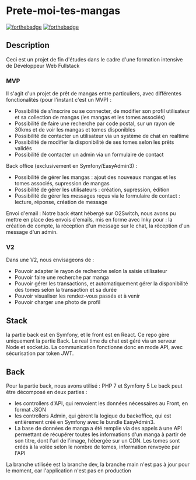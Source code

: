 # Prete-moi-tes-mangas
[![forthebadge](http://forthebadge.com/images/badges/built-with-love.svg)](http://forthebadge.com)  [![forthebadge](https://img.shields.io/badge/Symfony-000000?style=for-the-badge&logo=Symfony&logoColor=white)](http://forthebadge.com)
## Description
Ceci est un projet de fin d'études dans le cadre d'une formation intensive de Développeur Web Fullstack

### MVP
Il s'agit d'un projet de prêt de mangas entre particuliers, avec différentes fonctionalités (pour l'instant c'est un MVP) :
- Possibilité de s'inscrire ou se connecter, de modifier son profil utilisateur et sa collection de mangas (les mangas et les tomes associés)
- Possibilité de faire une recherche par code postal, sur un rayon de 30kms et de voir les mangas et tomes disponibles
- Possibilité de contacter un utilisateur via un système de chat en realtime
- Possibilité de modifier la disponibilité de ses tomes selon les prêts validés
- Possibilité de contacter un admin via un formulaire de contact

Back office (exclusivement en Symfony/EasyAdmin3) :
- Possibilité de gérer les mangas :  ajout des nouveaux mangas et les tomes associés, supression de mangas
- Possibilité de gérer les utilisateurs : création, supression, édition
- Possibilité de gérer les messages reçus via le formulaire de contact : lecture, réponse, création de message

Envoi d'email :
Notre back étant hébergé sur O2Switch, nous avons pu mettre en place des envois d'emails, mis en forme avec Inky pour : la création de compte, la réception d'un message sur le chat, la réception d'un message d'un admin.
### V2
Dans une V2, nous envisageons de :
- Pouvoir adapter le rayon de recherche selon la saisie utilisateur
- Pouvoir faire une recherche par manga
- Pouvoir gérer les transactions, et automatiquement gérer la disponibilité des tomes selon la transaction et sa durée
- Pouvoir visualiser les rendez-vous passés et à venir
- Pouvoir charger une photo de profil


## Stack
la partie back est en Symfony, et le front est en React. Ce repo gère uniquement la partie Back.
Le real time du chat est géré via un serveur Node et socket.io.
La communication fonctionne donc en mode API, avec sécurisation par token JWT. 


## Back
Pour la partie back, nous avons utilisé : PHP 7 et Symfony 5
Le back peut être décomposé en deux parties : 
- les controllers d'API, qui renvoient les données nécessaires au Front, en format JSON
- les controllers Admin, qui gèrent la logique du backoffice, qui est entièrement créé en Symfony avec le bundle EasyAdmin3.
- La base de données de manga a été remplie via des appels à une API permettant de récupérer toutes les informations d'un manga à partir de son titre, dont l'url de l'image, hébergée sur un CDN. Les tomes sont créés à la volée selon le nombre de tomes, information renvoyée par l'API

La branche utilisée est la branche dev, la branche main n'est pas à jour pour le moment, car l'application n'est pas en production